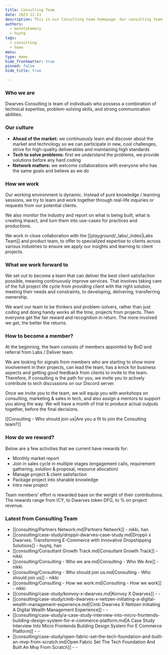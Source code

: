```yaml
---
title: Consulting Team
date: 2023-12-11
description: This is our Consulting team homepage. Our consulting team helps businesses solve complex challenges and improve performance by identifying root causes, developing solutions, and collaborating with stakeholders for successful implementation. We offer expertise in various areas including strategy, operations, management, IT, finance, and marketing to help your business achieve its goals.
authors:
  - monotykamary
  - huytq
tags:
  - consulting
  - home
menu: 
type: memo
hide_frontmatter: true
pinned: false
hide_title: true

---
```


### Who we are
Dwarves Consulting is team of individuals who possess a combination of technical expertise, problem-solving skills, and strong communication abilities.

### Our culture
- **Ahead of the market:** we continuously learn and discover about the market and technology so we can participate in new, cool challenges, strive for high-quality deliverables and maintaining high standards
- **Tech to solve problems:** first we understand the problems, we provide solutions before any hard coding
- **Network matters:** we welcome collaborations with everyone who has the same goals and believe as we do

### How we work
Our working environment is dynamic. Instead of pure knowledge / learning sessions, we try to learn and work together through real-life inquiries or requests from our potential clients. 

We also monitor the industry and report on what is being built, what is creating impact, and turn them into use-cases for practices and productions.  
  
We work in close collaboration with the [[playground/_labs/_index|Labs Team]] and product team, to offer to specialized expertise to clients across various industries to ensure we apply our insights and learning to client projects.

### What we work forward to
We set out to become a team that can deliver the best client satisfaction possible, meaning continuously improve services. That involves taking care of the full project life cycle from providing client with the right solution, meeting their needs and constraints, to developing, delivering, transferring ownership.  
  
We want our team to be thinkers and problem-solvers, rather than just coding and doing handy works all the time, projects from projects. Then everyone get the fair reward and recognition in return. The more involved we get, the better the returns.

### How to become a member?
At the beginning, the team consists of members appointed by BoD and referral from Labs / Deliver team.  
  
We are looking for signals from members who are starting to show more involvement in their projects, can lead the team, has a knick for business aspects and getting good feedback from clients to invite to the team. Therefore, if consulting is the path for you, we invite you to actively contribute to tech discussions on our Discord server.  
  
Once we invite you to the team, we will equip you with workshops on consulting, marketing & sales in tech, and also assign a mentors to support you along the way. We will have a month of trial to produce actual outputs together, before the final decisions.

[[Consulting - Who should join us|Are you a fit to join the Consulting team?]]

### How do we reward?
Below are a few activities that we current have rewards for:  
- Monthly market report
- Join in sales cycle in multiple stages (engagement calls, requirement gathering, solution & proposal, resource allocation)
- Manage project & client satisfaction
- Package project into sharable knowledge
- Intro new project

Team members' effort is rewarded base on the weight of their contributions. The rewards range from ICY, to Dwarves token DFG, to % on project revenue. 

### Latest from Consulting Team
- [[consulting/Partners Network.md|Partners Network]] - nikki, han
- [[consulting/case-study/droppii-dwarves-case-study.md|Droppii x Dwarves: Transforming E-Commerce with Innovative Dropshipping Solutions]] - huytq, han
- [[consulting/Consultant Growth Track.md|Consultant Growth Track]] - nikki
- [[consulting/Consulting - Who we are.md|Consulting - Who We Are]] - nikki
- [[consulting/Consulting - Who should join us.md|Consulting - Who should join us]] - nikki
- [[consulting/Consulting - How we work.md|Consulting - How we work]] - nikki
- [[consulting/case-study/konvoy-x-dwarves.md|Konvoy X Dwarves]] - \-
- [[consulting/case-study/cimb-dwarves-x-netizen-initiating-a-digital-wealth-management-experience.md|Cimb Dwarves X Netizen Initiating A Digital Wealth Management Experience]] - \-
- [[consulting/case-study/a-case-study-interview-into-micro-frontends-building-design-system-for-e-commerce-platform.md|A Case Study Interview Into Micro Frontends Building Design System For E Commerce Platform]] - \-
- [[consulting/case-study/open-fabric-set-the-tech-foundation-and-built-an-mvp-from-scratch.md|Open Fabric Set The Tech Foundation And Built An Mvp From Scratch]] - \-

